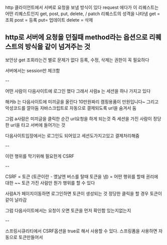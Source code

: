 http
클라이언트에서 서버로 요청을 보냄
방식이 있다
request 에다가 이 리퀘스트는 어떤 리퀘스트인지 get, post, put, delete,  / patch
리퀘스트의 성격을 나타냄
get = 조회
post = 등록
put= 업데이트
delete = 삭제

http로 서버에 요청을 던질때 method라는 옵션으로 리퀘스트의 방식을 같이 넘겨주는 것
--

보안상 get 조회라는건 별로 문제가 없다
등록, 수정, 삭제는 권한이 꼭 필요하다


서버에서는 session만 체크함

--

어떤 사람이 다음사이트에 로그인 했다
그래서 사람a 는 세션을 하나 가지고 있다

해커b 는 다음사이트에 미끼글을 올린다
10만원짜리 캠핑용품이 만원입니다~
그리고 악성코드를 깔아둠
자바스크립트로 자동으로 결제되도록 url을 숨겨서 둠

그럼 a사람은 미끼글을 클릭한 순간 url요청을 하게 되는것
즉 세션을 가진 사람이 정당한 url을 타고 서버에 들어가는 것

다음사이트입장에서는 로그인도 되어있고 세션도가지고있고 결제처리해줌

--

이런 행위를 막기위해 필요한게 CSRF

--

CSRF  = 토큰  (토큰이란 - 옜날엔 버스를 탈때 토큰을 냄) = 어떤 행위를 할때 권리에 대한 ~~ 토큰 가진 사람만 뭔가 행위를 할 수 있다


사람A가 페이지이동하면 로그인하면 토큰이 생성되는 것
정당한 클릭을 할 경우 토큰이 같이 날라감

그럼 다음사이트에서는 요청이 오면 토큰을 먼저 확인함 있는지없는지

--

스프링시큐리티에서 CSRF옵션을 true로 해서 사용할 수 있다.
스프링폼을 사용하면 자동으로 토큰만들어서
